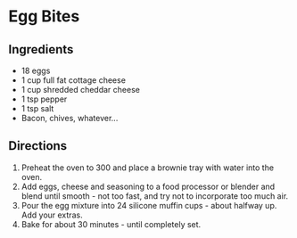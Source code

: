 # Egg Bites

## Ingredients
* 18 eggs
* 1 cup full fat cottage cheese
* 1 cup shredded cheddar cheese
* 1 tsp pepper
* 1 tsp salt
* Bacon, chives, whatever...

## Directions
1. Preheat the oven to 300 and place a brownie tray with water into the oven.
2. Add eggs, cheese and seasoning to a food processor or blender and blend until smooth - not too fast, and try not to incorporate too much air.
3. Pour the egg mixture into 24 silicone muffin cups - about halfway up.  Add your extras.
4. Bake for about 30 minutes - until completely set.
